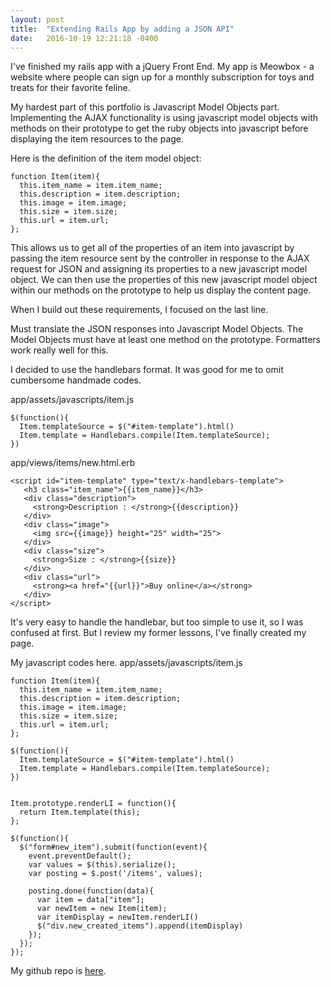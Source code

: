 ```yaml
---
layout: post
title:  "Extending Rails App by adding a JSON API"
date:   2016-10-19 12:21:18 -0400
---
```



I've finished my rails app with a jQuery Front End. My app is Meowbox - a website where people can sign up for a monthly subscription for toys and treats for their favorite feline.

My hardest part of this portfolio is Javascript Model Objects part. Implementing the AJAX functionality is using javascript model objects with methods on their prototype to get the ruby objects into javascript before displaying the item resources to the page.

Here is the definition of the item model object:

```
function Item(item){
  this.item_name = item.item_name;
  this.description = item.description;
  this.image = item.image;
  this.size = item.size;
  this.url = item.url;
};
``` 

This allows us to get all of the properties of an item into javascript by passing the item resource sent by the controller in response to the AJAX request for JSON and assigning its properties to a new javascript model object. We can then use the properties of this new javascript model object within our methods on the prototype to help us display the content page. 

When I build out these requirements, I focused on the last line.

Must translate the JSON responses into Javascript Model Objects. The Model Objects must have at least one method on the prototype. Formatters work really well for this.

I decided to use the handlebars format. It was good for me to omit cumbersome handmade codes.

app/assets/javascripts/item.js
```
$(function(){
  Item.templateSource = $("#item-template").html()
  Item.template = Handlebars.compile(Item.templateSource);
})
``` 

app/views/items/new.html.erb
```
<script id="item-template" type="text/x-handlebars-template">
   <h3 class="item_name">{{item_name}}</h3>
   <div class="description">
     <strong>Description : </strong>{{description}}
   </div>
   <div class="image">
     <img src={{image}} height="25" width="25">
   </div>
   <div class="size">
     <strong>Size : </strong>{{size}}
   </div>
   <div class="url">
     <strong><a href="{{url}}">Buy online</a></strong>
   </div>
</script>
```

It's very easy to handle the handlebar, but too simple to use it, so I was confused at first. But I review my former lessons, I've finally created my page.

My javascript codes here.
app/assets/javascripts/item.js
```
function Item(item){
  this.item_name = item.item_name;
  this.description = item.description;
  this.image = item.image;
  this.size = item.size;
  this.url = item.url;
};

$(function(){
  Item.templateSource = $("#item-template").html()
  Item.template = Handlebars.compile(Item.templateSource);
})


Item.prototype.renderLI = function(){
  return Item.template(this);
};

$(function(){
  $("form#new_item").submit(function(event){
    event.preventDefault();
    var values = $(this).serialize();
    var posting = $.post('/items', values);

    posting.done(function(data){
      var item = data["item"];
      var newItem = new Item(item);
      var itemDisplay = newItem.renderLI()
      $("div.new_created_items").append(itemDisplay)
    });
  });
});
```

My github repo is [here](https://github.com/shktkt219/Meowbox_app).

